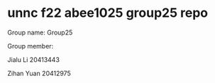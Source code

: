 # unnc f22 abee1025 group25 repo

Group name:
Group25

Group member:

Jialu Li
20413443

Zihan Yuan
20412975